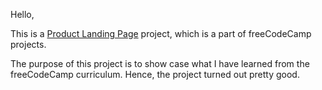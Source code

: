 Hello,

This is a <a href="https://b-rajshekar.github.io/product-page/">Product Landing Page</a> project,
which is a part of freeCodeCamp projects. 

The purpose of this project is to show case what I have learned from the freeCodeCamp curriculum.
Hence, the project turned out pretty good.
